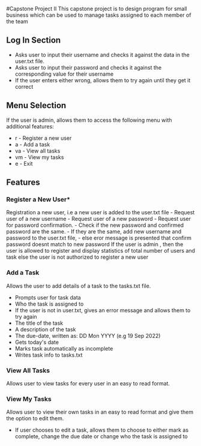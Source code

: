 #Capstone Project II 
This capstone project is to design program for small business which can be used to manage 
tasks assigned to each member of the team

## Log In Section
- Asks user to input their username and checks it against the data in the user.txt file.
- Asks user to input their password and checks it against the corresponding value for their username
- If the user enters either wrong, allows them to try again until they get it correct

## Menu Selection
If the user is admin, allows them to access the following menu with additional features:
- r -  Register a new user
- a -  Add a task
- va - View all tasks
- vm - View my tasks
- e -  Exit


## Features
### Register a New User*
Registration a new user, i.e  a new user is added to the user.txt file
            - Request user  of a new username
            - Request user  of a new password
            - Request user for  password confirmation.
            - Check if the new password and confirmed password are the same.
            - If they are the same, add new username and password to the user.txt file,
            - else eror message is presented that confirm password doesnt match to new password
If the user is admin , then the user is allowed to register and display statistics of total number of users and task 
else the user is not authorized to register a new user 

### Add a Task
Allows the user to add details of a task to the tasks.txt file.
  - Prompts user for task data
  - Who the task is assigned to
  - If the user is not in user.txt, gives an error message and allows them to try again
  - The title of the task
  - A description of the task
  - The due-date, written as: DD Mon YYYY (e.g 19 Sep 2022)
  - Gets today's date
  - Marks task automatically as incomplete
  - Writes task info to tasks.txt

### View All Tasks
Allows user to view tasks for every user in an easy to read format.

### View My Tasks
Allows user to view their own tasks in an easy to read format and give them the option to edit them.
- If user chooses to edit a task, allows them to choose to either mark as complete, change the due date or change who the task is assigned to

